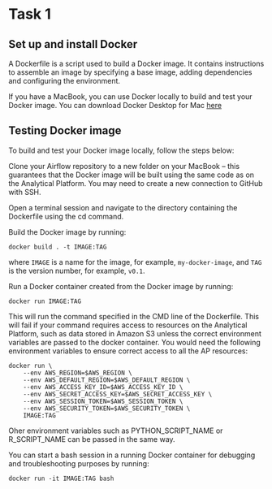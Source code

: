 # Task 1 #

## Set up and install Docker ##

A Dockerfile is a script used to build a Docker image. It contains instructions to assemble an image by specifying a base image, adding dependencies and configuring the environment.

If you have a MacBook, you can use Docker locally to build and test your Docker image. You can download Docker Desktop for Mac [here](https://docs.docker.com/desktop/install/mac-install/)

## Testing Docker image ##

To build and test your Docker image locally, follow the steps below:

Clone your Airflow repository to a new folder on your MacBook – this guarantees that the Docker image will be built using the same code as on the Analytical Platform. You may need to create a new connection to GitHub with SSH.

Open a terminal session and navigate to the directory containing the Dockerfile using the cd command.

Build the Docker image by running:

`docker build . -t IMAGE:TAG`

where `IMAGE` is a name for the image, for example, `my-docker-image`, and `TAG` is the version number, for example, `v0.1`.

Run a Docker container created from the Docker image by running:

`docker run IMAGE:TAG`

This will run the command specified in the CMD line of the Dockerfile. This will fail if your command requires access to resources on the Analytical Platform, such as data stored in Amazon S3 unless the correct environment variables are passed to the docker container. You would need the following environment variables to ensure correct access to all the AP resources:

```
docker run \
    --env AWS_REGION=$AWS_REGION \
    --env AWS_DEFAULT_REGION=$AWS_DEFAULT_REGION \
    --env AWS_ACCESS_KEY_ID=$AWS_ACCESS_KEY_ID \
    --env AWS_SECRET_ACCESS_KEY=$AWS_SECRET_ACCESS_KEY \
    --env AWS_SESSION_TOKEN=$AWS_SESSION_TOKEN \
    --env AWS_SECURITY_TOKEN=$AWS_SECURITY_TOKEN \
    IMAGE:TAG
```

Oher environment variables such as PYTHON_SCRIPT_NAME or R_SCRIPT_NAME can be passed in the same way.

You can start a bash session in a running Docker container for debugging and troubleshooting purposes by running:

`docker run -it IMAGE:TAG bash`
